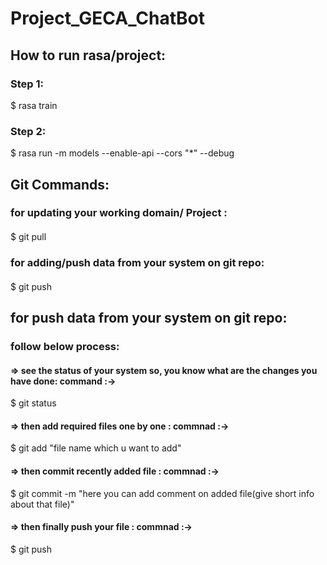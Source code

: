 # Project_GECA_ChatBot

## How to run rasa/project:
### Step 1: 
$ rasa train
### Step 2: 
$ rasa run -m models --enable-api --cors "*" --debug

## Git Commands:
### for updating your working domain/ Project :
####
$ git pull

### for adding/push data from your system on git repo:
#### 
$ git push

## for push data from your system on git repo:
### follow below process:
#### => see the status of your system so, you know what are the changes you have done: command :->      
$ git status
#### => then add required files one by one : commnad :-> 
$ git add "file name which u want to add"
#### => then commit recently added file : commnad :-> 
$ git commit -m  "here you can add comment on added file(give short info about that file)"
#### => then finally push your file : commnad :->
$ git push


